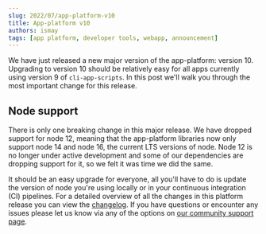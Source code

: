```yaml
---
slug: 2022/07/app-platform-v10
title: App-platform v10
authors: ismay
tags: [app platform, developer tools, webapp, announcement]
---
```


We have just released a new major version of the app-platform: version 10. Upgrading to version 10 should be relatively easy for all apps currently using version 9 of `cli-app-scripts`. In this post we'll walk you through the most important change for this release.

<!--truncate-->
## Node support

There is only one breaking change in this major release. We have dropped support for node 12, meaning that the app-platform libraries now only support node 14 and node 16, the current LTS versions of node. Node 12 is no longer under active development and some of our dependencies are dropping support for it, so we felt it was time we did the same.

It should be an easy upgrade for everyone, all you'll have to do is update the version of node you're using locally or in your continuous integration (CI) pipelines. For a detailed overview of all the changes in this platform release you can view the [changelog](https://github.com/dhis2/app-platform/blob/master/CHANGELOG.md#1000-2022-07-26). If you have questions or encounter any issues please let us know via any of the options on [our community support page](https://developers.dhis2.org/community/support).
